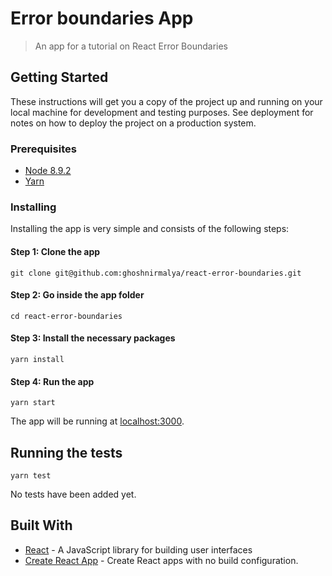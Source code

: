 # Error boundaries App
> An app for a tutorial on React Error Boundaries

## Getting Started

These instructions will get you a copy of the project up and running on your local machine for development and testing purposes. See deployment for notes on how to deploy the project on a production system.

### Prerequisites
- [Node 8.9.2](https://nodejs.org/en/)
- [Yarn](https://yarnpkg.com/en/docs/install)

### Installing

Installing the app is very simple and consists of the following steps:

#### Step 1: Clone the app
```
git clone git@github.com:ghoshnirmalya/react-error-boundaries.git
```

#### Step 2: Go inside the app folder

```
cd react-error-boundaries
```

#### Step 3: Install the necessary packages

```
yarn install
```

#### Step 4: Run the app

```
yarn start
```
The app will be running at [localhost:3000](http://localhost:3000/).

## Running the tests

```
yarn test
```
No tests have been added yet.

## Built With

* [React](https://facebook.github.io/react/) - A JavaScript library for building user interfaces
* [Create React App](https://github.com/facebookincubator/create-react-app/) - Create React apps with no build configuration.
